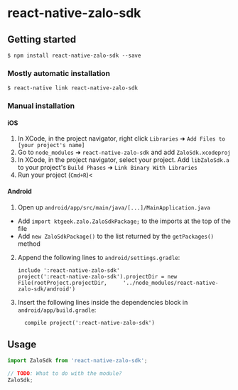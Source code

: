 # react-native-zalo-sdk

## Getting started

`$ npm install react-native-zalo-sdk --save`

### Mostly automatic installation

`$ react-native link react-native-zalo-sdk`

### Manual installation


#### iOS

1. In XCode, in the project navigator, right click `Libraries` ➜ `Add Files to [your project's name]`
2. Go to `node_modules` ➜ `react-native-zalo-sdk` and add `ZaloSdk.xcodeproj`
3. In XCode, in the project navigator, select your project. Add `libZaloSdk.a` to your project's `Build Phases` ➜ `Link Binary With Libraries`
4. Run your project (`Cmd+R`)<

#### Android

1. Open up `android/app/src/main/java/[...]/MainApplication.java`
  - Add `import ktgeek.zalo.ZaloSdkPackage;` to the imports at the top of the file
  - Add `new ZaloSdkPackage()` to the list returned by the `getPackages()` method
2. Append the following lines to `android/settings.gradle`:
  	```
  	include ':react-native-zalo-sdk'
  	project(':react-native-zalo-sdk').projectDir = new File(rootProject.projectDir, 	'../node_modules/react-native-zalo-sdk/android')
  	```
3. Insert the following lines inside the dependencies block in `android/app/build.gradle`:
  	```
      compile project(':react-native-zalo-sdk')
  	```


## Usage
```javascript
import ZaloSdk from 'react-native-zalo-sdk';

// TODO: What to do with the module?
ZaloSdk;
```
